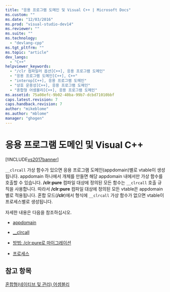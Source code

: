 ```yaml
---
title: "응용 프로그램 도메인 및 Visual C++ | Microsoft Docs"
ms.custom: ""
ms.date: "12/03/2016"
ms.prod: "visual-studio-dev14"
ms.reviewer: ""
ms.suite: ""
ms.technology: 
  - "devlang-cpp"
ms.tgt_pltfrm: ""
ms.topic: "article"
dev_langs: 
  - "C++"
helpviewer_keywords: 
  - "/clr 컴파일러 옵션[C++], 응용 프로그램 도메인"
  - "응용 프로그램 도메인[C++], C++"
  - "interop[C++], 응용 프로그램 도메인"
  - "상호 운용성[C++], 응용 프로그램 도메인"
  - "혼합형 어셈블리[C++], 응용 프로그램 도메인"
ms.assetid: 75a08efc-9b02-40ba-99b7-dcbd71010bbf
caps.latest.revision: 7
caps.handback.revision: 7
author: "mikeblome"
ms.author: "mblome"
manager: "ghogen"
---
```

# 응용 프로그램 도메인 및 Visual C++
[!INCLUDE[vs2017banner](../assembler/inline/includes/vs2017banner.md)]

`__clrcall` 가상 함수가 있으면 응용 프로그램 도메인\(appdomain\)별로 vtable이 생성됩니다.  appdomain 하나에서 개체를 만들면 해당 appdomain 내에서만 가상 함수를 호출할 수 있습니다.  **\/clr:pure** 컴파일 대상에 정의된 모든 함수는 `__clrcall` 호출 규칙을 사용합니다.  따라서 **\/clr:pure** 컴파일 대상에 정의된 모든 vtable은 appdomain별로 적용됩니다.  혼합 모드\(**\/clr**\)에서 형식에 `__clrcall` 가상 함수가 없으면 vtable이 프로세스별로 생성됩니다.  
  
 자세한 내용은 다음을 참조하십시오.  
  
-   [appdomain](../cpp/appdomain.md)  
  
-   [\_\_clrcall](../cpp/clrcall.md)  
  
-   [방법: \/clr:pure로 마이그레이션](../dotnet/how-to-migrate-to-clr-pure-cpp-cli.md)  
  
-   [프로세스](../cpp/process.md)  
  
## 참고 항목  
 [혼합형\(네이티브 및 관리\) 어셈블리](../dotnet/mixed-native-and-managed-assemblies.md)